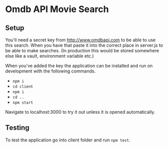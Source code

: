 # Omdb API Movie Search

## Setup

You'll need a secret key from http://www.omdbapi.com to be able to use this search. When you have that paste it into the correct place in server.js to be able to make searches. (In production this would be stored somewhere else like a vault, environment variable etc.)

When you've added the key the application can be installed and run on development with the following commands.

* `npm i`
* `cd client`
* `npm i`
* `cd ..`
* `npm start`

Navigate to localhost:3000 to try it out unless it is opened automatically.

## Testing

To test the application go into client folder and run `npm test`.
